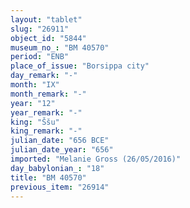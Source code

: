 ```yaml
---
layout: "tablet"
slug: "26911"
object_id: "5844"
museum_no_: "BM 40570"
period: "ENB"
place_of_issue: "Borsippa city"
day_remark: "-"
month: "IX"
month_remark: "-"
year: "12"
year_remark: "-"
king: "Ššu"
king_remark: "-"
julian_date: "656 BCE"
julian_date_year: "656"
imported: "Melanie Gross (26/05/2016)"
day_babylonian_: "18"
title: "BM 40570"
previous_item: "26914"
---
```

